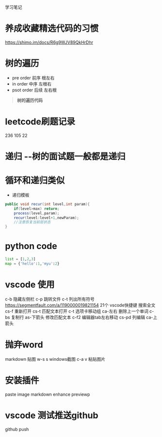 学习笔记
# 养成收藏精选代码的习惯
https://shimo.im/docs/R6g9WJV89QkHrDhr

# 树的遍历
- pre order  前序 根左右
- in order   中序 左根右
- psot order 后续 左右根
> **树的遍历代码**

# leetcode刷题记录
236
105
22

# 递归 --树的面试题一般都是递归
# 循环和递归类似

- 递归模板
```java
public void recur(int level,int param){
    if(level>max) return;
    process(level,param);
    recur(level:level+1,newParam);
    //注意恢复当前层状态
}
```

# python code
```python
list = [1,2,3]
map = {'hello':1,'myu':2}

```

# vscode 使用
c-b 隐藏左侧栏
c-p 跳转文件
c-t 列出所有符号
https://segmentfault.com/a/1190000019821154
21个 vscode快捷键
搜索全文 cs-f
重新打开 cs-t
匹配文本打开 c-t
选项卡移动组 ca-左右
删除上一个单词 c-bs
复制行       as-下箭头
修改匹配文本  c-f2
编辑器tab左右移动 cs-pd
列编辑        ca-上箭头

# 抛弃word
markdown 贴图
w-s s windows截图
c-a v 粘贴图片

# 安装插件
paste image
markdown enhance previewp

# vscode 测试推送github
github push
